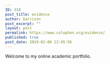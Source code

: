 ```yaml
---
ID: 318
post_title: evidence
author: Garrison
post_excerpt: ""
layout: post
permalink: https://www.colophon.org/evidence/
published: true
post_date: 2019-02-06 12:45:56
---
```

<!-- wp:paragraph -->
<p>Welcome to my online academic portfolio.</p>
<!-- /wp:paragraph -->

<!-- wp:latest-posts {"categories":"15","postsToShow":10,"postLayout":"grid","columns":2,"order":"asc","orderBy":"title"} /-->